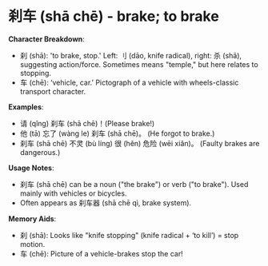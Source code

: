 # **刹车 (shā chē) - brake; to brake**

**Character Breakdown**:  
- 刹 (shā): 'to brake, stop.' Left: 刂 (dāo, knife radical), right: 杀 (shā), suggesting action/force. Sometimes means "temple," but here relates to stopping.  
- 车 (chē): ‘vehicle, car.’ Pictograph of a vehicle with wheels-classic transport character.

**Examples**:  
- 请 (qǐng) 刹车 (shā chē)！(Please brake!)  
- 他 (tā) 忘了 (wàng le) 刹车 (shā chē)。 (He forgot to brake.)  
- 刹车 (shā chē) 不灵 (bù líng) 很 (hěn) 危险 (wēi xiǎn)。 (Faulty brakes are dangerous.)

**Usage Notes**:  
- 刹车 (shā chē) can be a noun ("the brake") or verb ("to brake"). Used mainly with vehicles or bicycles.  
- Often appears as 刹车器 (shā chē qì, brake system).

**Memory Aids**:  
- 刹 (shā): Looks like "knife stopping" (knife radical + ‘to kill’) = stop motion.  
- 车 (chē): Picture of a vehicle-brakes stop the car!